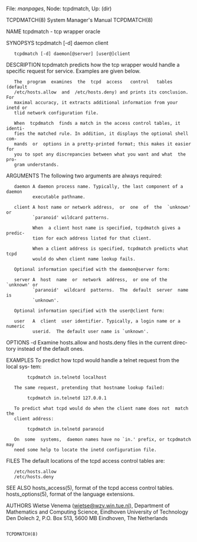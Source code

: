 File: *manpages*,  Node: tcpdmatch,  Up: (dir)

TCPDMATCH(8)                System Manager's Manual               TCPDMATCH(8)



NAME
       tcpdmatch - tcp wrapper oracle

SYNOPSYS
       tcpdmatch [-d] daemon client

       tcpdmatch [-d] daemon[@server] [user@]client

DESCRIPTION
       tcpdmatch  predicts how the tcp wrapper would handle a specific request
       for service.  Examples are given below.

       The  program  examines  the  tcpd  access   control   tables   (default
       /etc/hosts.allow  and  /etc/hosts.deny) and prints its conclusion.  For
       maximal accuracy, it extracts additional information from your inetd or
       tlid network configuration file.

       When  tcpdmatch  finds a match in the access control tables, it identi‐
       fies the matched rule. In addition, it displays the optional shell com‐
       mands  or  options in a pretty-printed format; this makes it easier for
       you to spot any discrepancies between what you want and what  the  pro‐
       gram understands.

ARGUMENTS
       The following two arguments are always required:

       daemon A daemon process name. Typically, the last component of a daemon
              executable pathname.

       client A host name or network address,  or  one  of  the  `unknown'  or
              `paranoid' wildcard patterns.

              When  a client host name is specified, tcpdmatch gives a predic‐
              tion for each address listed for that client.

              When a client address is specified, tcpdmatch predicts what tcpd
              would do when client name lookup fails.

       Optional information specified with the daemon@server form:

       server A  host  name  or  network  address,  or one of the `unknown' or
              `paranoid'  wildcard  patterns.  The  default  server  name   is
              `unknown'.

       Optional information specified with the user@client form:

       user   A  client  user identifier. Typically, a login name or a numeric
              userid.  The default user name is `unknown'.

OPTIONS
       -d     Examine hosts.allow and hosts.deny files in the  current  direc‐
              tory instead of the default ones.

EXAMPLES
       To  predict  how tcpd would handle a telnet request from the local sys‐
       tem:

            tcpdmatch in.telnetd localhost

       The same request, pretending that hostname lookup failed:

            tcpdmatch in.telnetd 127.0.0.1

       To predict what tcpd would do when the client name does not  match  the
       client address:

            tcpdmatch in.telnetd paranoid

       On  some  systems,  daemon names have no `in.' prefix, or tcpdmatch may
       need some help to locate the inetd configuration file.

FILES
       The default locations of the tcpd access control tables are:

       /etc/hosts.allow
       /etc/hosts.deny

SEE ALSO
       hosts_access(5), format of the tcpd access control tables.
       hosts_options(5), format of the language extensions.

AUTHORS
       Wietse Venema (wietse@wzv.win.tue.nl),
       Department of Mathematics and Computing Science,
       Eindhoven University of Technology
       Den Dolech 2, P.O. Box 513,
       5600 MB Eindhoven, The Netherlands




                                                                  TCPDMATCH(8)
